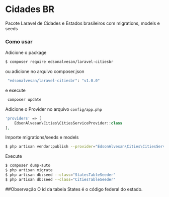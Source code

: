 # Cidades BR

Pacote Laravel de Cidades e Estados brasileiros com migrations, models e seeds

### Como usar

Adicione o package

```sh
$ composer require edsonalvesan/laravel-citiesbr
```

ou adicione no arquivo composer.json

```sh
 "edsonalvesan/laravel-citiesbr": "v1.0.0"
```
e execute 

```sh
 composer update
```

Adicione o Provider no arquivo `config/app.php`

```php
'providers' => [
    EdsonAlvesan\Cities\CitiesServiceProvider::class
],
```

Importe migrations/seeds e models

```sh
$ php artisan vendor:publish --provider="EdsonAlvesan\Cities\CitiesServiceProvider"
```

Execute

```sh
$ composer dump-auto
$ php artisan migrate
$ php artisan db:seed --class="StatesTableSeeder"
$ php artisan db:seed --class="CitiesTableSeeder"
```

##Observação
O id da tabela States é o código federal do estado.

